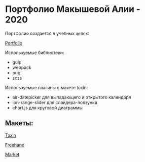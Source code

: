 # Портфолио Макышевой Алии - 2020

Портфолио создается в учебных целях:

[Portfolio](https://makysheva.github.io/makysheva/build/index.html)

Используемые библиотеки:

-   gulp
-   webpack
-   pug
-   scss

Используемые плагины в макете toxin:

-   air-datepicker для выпадающего и открытого календаря
-   ion-range-slider для слайдера-ползунка
-   chart.js для круговой диаграммы

## Макеты:

[Toxin](https://makysheva.github.io/toxin/build/index.html)

[Freehand](https://makysheva.github.io/freehand/build/index.html)

[Market](https://makysheva.github.io/market/build/index.html)
